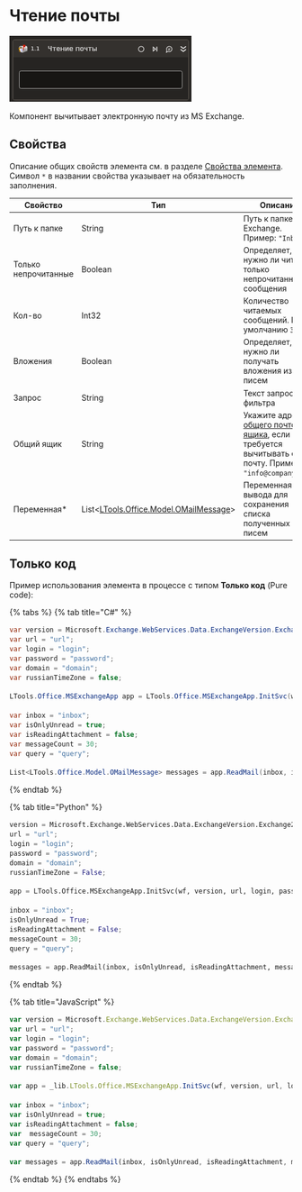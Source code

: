 # Чтение почты

![](../../../../resources/activities/basic/mail/exchange/exchange-read-mails-activity.png)

Компонент вычитывает электронную почту из MS Exchange.

## Свойства
Описание общих свойств элемента см. в разделе [Свойства элемента](https://docs.primo-rpa.ru/primo-rpa/primo-studio/process/elements#svoistva-elementa).\
Символ `*` в названии свойства указывает на обязательность заполнения.

| Свойство             | Тип                                                                    | Описание                                         |
| -------------------- | ---------------------------------------------------------------------- | ------------------------------------------------ |
| Путь к папке         | String                                                                 | Путь к папке MS Exchange. Пример: `"Inbox"`      |
| Только непрочитанные | Boolean                                                                | Определяет, нужно ли читать только непрочитанные сообщения |
| Кол-во               | Int32                                                                  | Количество читаемых сообщений. По умолчанию `30` |
| Вложения             | Boolean                                                                | Определяет, нужно ли получать вложения из писем  |
| Запрос               | String                                                                 | Текст запроса фильтра  |
| Общий ящик           | String                                                                 | Укажите адрес [общего почтового ящика](https://learn.microsoft.com/ru-ru/exchange/collaboration/shared-mailboxes/shared-mailboxes?view=exchserver-2019), если требуется вычитывать его почту. Пример:  `"info@company.com"` |
| Переменная\*         | List<[LTools.Office.Model.OMailMessage](../datatypes/omailmessage.md)> | Переменная вывода для сохранения списка полученных писем |

## Только код
Пример использования элемента в процессе с типом **Только код** (Pure code):

{% tabs %}
{% tab title="C#" %}
```csharp
var version = Microsoft.Exchange.WebServices.Data.ExchangeVersion.Exchange2010;
var url = "url";
var login = "login";
var password = "password";
var domain = "domain";
var russianTimeZone = false;

LTools.Office.MSExchangeApp app = LTools.Office.MSExchangeApp.InitSvc(wf, version, url, login, password, domain, russianTimeZone);

var inbox = "inbox";
var isOnlyUnread = true;
var isReadingAttachment = false;
var messageCount = 30;
var query = "query";

List<LTools.Office.Model.OMailMessage> messages = app.ReadMail(inbox, isOnlyUnread, isReadingAttachment, messageCount, query);
```
{% endtab %}

{% tab title="Python" %}
```python
version = Microsoft.Exchange.WebServices.Data.ExchangeVersion.Exchange2010;
url = "url";
login = "login";
password = "password";
domain = "domain";
russianTimeZone = False;

app = LTools.Office.MSExchangeApp.InitSvc(wf, version, url, login, password, domain, russianTimeZone);

inbox = "inbox";
isOnlyUnread = True;
isReadingAttachment = False;
messageCount = 30;
query = "query";

messages = app.ReadMail(inbox, isOnlyUnread, isReadingAttachment, messageCount, query);
```
{% endtab %}

{% tab title="JavaScript" %}
```javascript
var version = Microsoft.Exchange.WebServices.Data.ExchangeVersion.Exchange2010;
var url = "url";
var login = "login";
var password = "password";
var domain = "domain";
var russianTimeZone = false;

var app = _lib.LTools.Office.MSExchangeApp.InitSvc(wf, version, url, login, password, domain, russianTimeZone);

var inbox = "inbox";
var isOnlyUnread = true;
var isReadingAttachment = false;
var  messageCount = 30;
var query = "query";

var messages = app.ReadMail(inbox, isOnlyUnread, isReadingAttachment, messageCount, query);
```
{% endtab %}
{% endtabs %}
